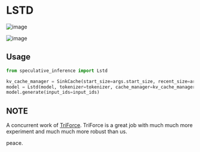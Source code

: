 # LSTD

![image](https://github.com/user-attachments/assets/615d732f-6e90-45e7-b58b-57513f524dc2)

![image](https://github.com/user-attachments/assets/683a2a8c-8153-486e-9cbd-8b8c073e5417)


## Usage

```python
from speculative_inference import Lstd

kv_cache_manager = SinkCache(start_size=args.start_size, recent_size=args.recent_size)
model = Lstd(model, tokenizer=tokenizer, cache_manager=kv_cache_manager)
model.generate(input_ids=input_ids)
```


## NOTE

A concurrent work of [TriForce](https://github.com/Infini-AI-Lab/TriForce). TriForce is a great job with much much more experiment and much much more robust than us.

peace.

